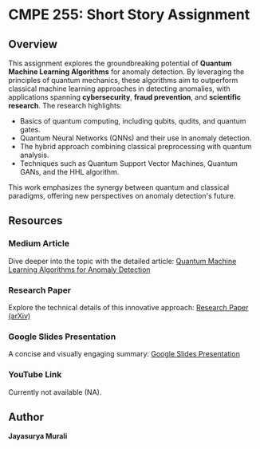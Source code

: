 # CMPE 255: Short Story Assignment

## Overview
This assignment explores the groundbreaking potential of **Quantum Machine Learning Algorithms** for anomaly detection. By leveraging the principles of quantum mechanics, these algorithms aim to outperform classical machine learning approaches in detecting anomalies, with applications spanning **cybersecurity**, **fraud prevention**, and **scientific research**. The research highlights:

- Basics of quantum computing, including qubits, qudits, and quantum gates.
- Quantum Neural Networks (QNNs) and their use in anomaly detection.
- The hybrid approach combining classical preprocessing with quantum analysis.
- Techniques such as Quantum Support Vector Machines, Quantum GANs, and the HHL algorithm.

This work emphasizes the synergy between quantum and classical paradigms, offering new perspectives on anomaly detection's future.

## Resources

### Medium Article
Dive deeper into the topic with the detailed article:
[Quantum Machine Learning Algorithms for Anomaly Detection](https://medium.com/@jayasurya141296/quantum-machine-learning-algorithms-for-anomaly-detection-d08cc8819b4c)

### Research Paper
Explore the technical details of this innovative approach:
[Research Paper (arXiv)](https://arxiv.org/pdf/2408.11047)

### Google Slides Presentation
A concise and visually engaging summary:
[Google Slides Presentation](https://docs.google.com/presentation/d/1mTY2NQ45jtvcM95Tys44wLE-0VUHGDDar1uWKg9vAhU/edit?usp=sharing)

### YouTube Link
Currently not available (NA).

## Author
**Jayasurya Murali**

